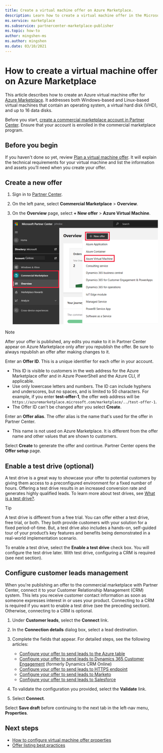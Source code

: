 ```yaml
---
title: Create a virtual machine offer on Azure Marketplace.
description: Learn how to create a virtual machine offer in the Microsoft commercial marketplace.
ms.service: marketplace 
ms.subservice: partnercenter-marketplace-publisher
ms.topic: how-to
author: mingshen-ms
ms.author: mingshen
ms.date: 03/10/2021
---
```


# How to create a virtual machine offer on Azure Marketplace

This article describes how to create an Azure virtual machine offer for [Azure Marketplace](https://azuremarketplace.microsoft.com/). It addresses both Windows-based and Linux-based virtual machines that contain an operating system, a virtual hard disk (VHD), and up to 16 data disks.

Before you start, [create a commercial marketplace account in Partner Center](create-account.md). Ensure that your account is enrolled in the commercial marketplace program.

## Before you begin

If you haven't done so yet, review [Plan a virtual machine offer](marketplace-virtual-machines.md). It will explain the technical requirements for your virtual machine and list the information and assets you’ll need when you create your offer.

## Create a new offer

1. Sign in to [Partner Center](https://partner.microsoft.com/dashboard/home).
2. On the left pane, select **Commercial Marketplace** > **Overview**.
3. On the **Overview** page, select **+ New offer** > **Azure Virtual Machine**.

    ![Screenshot showing the left pane menu options and the "New offer" button.](./media/create-vm/new-offer-azure-virtual-machine.png)

> [!NOTE]
> After your offer is published, any edits you make to it in Partner Center appear on Azure Marketplace only after you republish the offer. Be sure to always republish an offer after making changes to it.

Enter an **Offer ID**. This is a unique identifier for each offer in your account.

- This ID is visible to customers in the web address for the Azure Marketplace offer and in Azure PowerShell and the Azure CLI, if applicable.
- Use only lowercase letters and numbers. The ID can include hyphens and underscores, but no spaces, and is limited to 50 characters. For example, if you enter **test-offer-1**, the offer web address will be `https://azuremarketplace.microsoft.com/marketplace/../test-offer-1`.
- The Offer ID can't be changed after you select **Create**.

Enter an **Offer alias**. The offer alias is the name that's used for the offer in Partner Center.

- This name is not used on Azure Marketplace. It is different from the offer name and other values that are shown to customers.

Select **Create** to generate the offer and continue. Partner Center opens the **Offer setup** page.

## Enable a test drive (optional)

A test drive is a great way to showcase your offer to potential customers by giving them access to a preconfigured environment for a fixed number of hours. Offering a test drive results in an increased conversion rate and generates highly qualified leads. To learn more about test drives, see [What is a test drive?](./what-is-test-drive.md).

> [!TIP]
> A test drive is different from a free trial. You can offer either a test drive, free trial, or both. They both provide customers with your solution for a fixed period-of-time. But, a test drive also includes a hands-on, self-guided tour of your product’s key features and benefits being demonstrated in a real-world implementation scenario.

To enable a test drive, select the **Enable a test drive** check box. You will configure the test drive later. With test drive, configuring a CRM is required (see next section).

## Configure customer leads management

When you're publishing an offer to the commercial marketplace with Partner Center, connect it to your Customer Relationship Management (CRM) system. This lets you receive customer contact information as soon as someone expresses interest in or uses your product. Connecting to a CRM is required if you want to enable a test drive (see the preceding section). Otherwise, connecting to a CRM is optional.

1. Under **Customer leads**, select the **Connect** link.
1. In the **Connection details** dialog box, select a lead destination.
1. Complete the fields that appear. For detailed steps, see the following articles:

   - [Configure your offer to send leads to the Azure table](./partner-center-portal/commercial-marketplace-lead-management-instructions-azure-table.md#configure-your-offer-to-send-leads-to-the-azure-table)
   - [Configure your offer to send leads to Dynamics 365 Customer Engagement](./partner-center-portal/commercial-marketplace-lead-management-instructions-dynamics.md#configure-your-offer-to-send-leads-to-dynamics-365-customer-engagement) (formerly Dynamics CRM Online)
   - [Configure your offer to send leads to HTTPS endpoint](./partner-center-portal/commercial-marketplace-lead-management-instructions-https.md#configure-your-offer-to-send-leads-to-the-https-endpoint)
   - [Configure your offer to send leads to Marketo](./partner-center-portal/commercial-marketplace-lead-management-instructions-marketo.md#configure-your-offer-to-send-leads-to-marketo)
   - [Configure your offer to send leads to Salesforce](./partner-center-portal/commercial-marketplace-lead-management-instructions-salesforce.md#configure-your-offer-to-send-leads-to-salesforce)

1. To validate the configuration you provided, select the **Validate** link.
1. Select **Connect**.

Select **Save draft** before continuing to the next tab in the left-nav menu, **Properties**.

## Next steps

- [How to configure virtual machine offer properties](azure-vm-create-properties.md)
- [Offer listing best practices](gtm-offer-listing-best-practices.md)